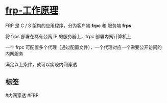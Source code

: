 # [frp-工作原理](../index/frp.md#frp-工作原理)


FRP 是 C / S 架构的应用程序，分为客户端 **frpc** 和 服务端 **frps**

将 frps 部署在具有公网 IP 的服务器上，frpc 部署内网计算机上

一个 frpc 可配置多个代理（通过配置文件），一个代理对应一个需要公开访问的内网服务

满足以上条件，就可以实现内网穿透

## 标签

#内网穿透 #FRP
